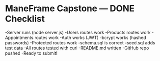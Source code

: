 # ManeFrame Capstone — DONE Checklist

-Server runs (node server.js)
-Users routes work
-Products routes work
-Appointments routes work
-Auth works (JWT)
-bcrypt works (hashed passwords)
-Protected routes work
-schema.sql is correct
-seed.sql adds test data
-All routes tested with curl
-README.md written
-GitHub repo pushed
-Ready to submit!
